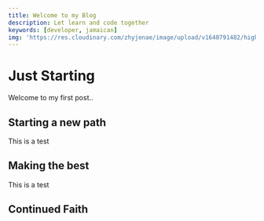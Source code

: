 ```yaml
---
title: Welcome to my Blog
description: Let learn and code together
keywords: [developer, jamaican]
img: 'https://res.cloudinary.com/zhyjenae/image/upload/v1640791482/highlights/DSC_0971-2_d31nfi.jpg'
---
```


# Just Starting

Welcome to my first post..

## Starting a new path

This is a test

## Making the best

This is a test

## Continued Faith
